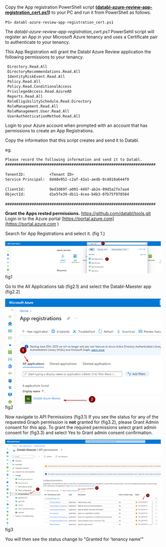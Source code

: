 Copy the App registration PowerShell script **([databl-azure-review-app-registration_cert.ps1](https://raw.githubusercontent.com/databl/tools/main/app-registration/databl-azure-review-app-registration_cert.ps1))** to your PC and run it from PowerShell as follows.

`PS> databl-azure-review-app-registration_cert.ps1`

The *databl-azure-review-app-registration_cert.ps1* PowerSehll script will register an App in your Microsoft Azure tenancy and uses a Certificate pair to authenticate to your tenancy.  

This App Registration will grant the Databl Azure Review application the following permissions to your tenancy.
```
 Directory.Read.All
 DirectoryRecommendations.Read.All 
 IdentityRiskEvent.Read.All 
 Policy.Read.All 
 Policy.Read.ConditionalAccess 
 PrivilegedAccess.Read.AzureAD 
 Reports.Read.All  
 RoleEligibilitySchedule.Read.Directory 
 RoleManagement.Read.All 
 RoleManagement.User.Read.All
 UserAuthenticationMethod.Read.All 
```

Login to your Azure account when prompted with an account that has permissions to create an App Registrations. 

Copy the information that this script creates and send it to Databl.

eg.
```
Please record the following information and send it to Databl.
####################################################################

TenentID:		    <Tenant ID>
Service Principal:  8d48e952-c2af-43a1-aedb-0c4810a644f0

ClientId:	        9ed3d69f-a091-4497-ab2e-09d5a2fe7aa4
ObjectId:           d1e5fe39-db11-4cea-b4b3-07b75f978584

####################################################################
```

**Grant the Apps rested permissions.** https://github.com/databl/tools.git
Login in to the Azure portal [https://portal.azure.com](https://portal.azure.com )

Search for App Registrations and select it. (fig 1.)

![fig1](images/fig1.png)
fig1

Go to the All Applications tab (fig2.1) and select the Databl-Maester app (fig2.2)

![fig2](images/fig2.png)
fig2

Now navigate to API Permissions (fig3.1) 
If you see the status for any of the requested Graph permission is **not** granted for <your tenancy name> (fig3.2), please Grant Admin consent for this app.
To grant the required permissions select grant admin consent for <your tenancy name> (fig3.3) and select Yes to Grant admin consent confirmation.

![fig3](images/fig3.png)
fig3

You will then see the status change to "Granted for 'tenancy name'"

